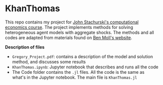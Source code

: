 # KhanThomas

This repo contains my project for [John Stachurski's computational economics course](https://github.com/jstac/quantecon_nyu_2016). The project implements methods for solving heterogeneous agent models with aggregate shocks. The methods and all codes are adapted from materials found on [Ben Moll's website](http://www.princeton.edu/~moll/PHACTproject.htm).

**Description of files**
* `Gregory_Project.pdf`: contains a description of the model and solution method, and discusses some results
* `KhanThomas.ipynb`: Jupyter notebook that describes and runs all the code
* The Code folder contains the `.jl` files. All the code is the same as what's in the Jupyter notebook. The main file is `KhanThomas.jl`
